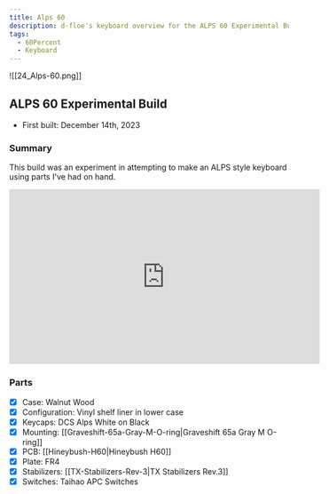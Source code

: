 ```yaml
---
title: Alps 60
description: d-floe's keyboard overview for the ALPS 60 Experimental Build.
tags:
  - 60Percent
  - Keyboard
---
```


![[24_Alps-60.png]]

## ALPS 60 Experimental Build

- First built: December 14th, 2023

### Summary

This build was an experiment in attempting to make an ALPS style keyboard using parts I've had on hand.

<iframe width="560" height="315" src="https://www.youtube-nocookie.com/embed/rBZTEjZQVTM?si=3IHJ1nis0BNMbYe1" title="YouTube video player" frameborder="0" allow="accelerometer; autoplay; clipboard-write; encrypted-media; gyroscope; picture-in-picture; web-share" allowfullscreen></iframe>

### Parts

- [x] Case: Walnut Wood
- [x] Configuration: Vinyl shelf liner in lower case
- [x] Keycaps: DCS Alps White on Black
- [x] Mounting: [[Graveshift-65a-Gray-M-O-ring|Graveshift 65a Gray M O-ring]]
- [x] PCB: [[Hineybush-H60|Hineybush H60]]
- [x] Plate: FR4
- [x] Stabilizers: [[TX-Stabilizers-Rev-3|TX Stabilizers Rev.3]]
- [x] Switches: Taihao APC Switches
